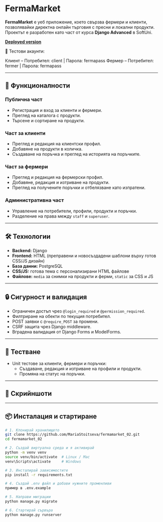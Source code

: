 # FermaMarket

**FermaMarket** е уеб приложение, което свързва фермери и клиенти, позволявайки директна онлайн търговия с пресни и локални продукти.  
Проектът е разработен като част от курса **Django Advanced** в SoftUni.

[**Deployed version**](https://mariastoitseva.pythonanywhere.com/)

🔑 Тестови акаунти:

Клиент – Потребител: client | Парола: fermapass
Фермер – Потребител: fermer | Парола: fermapass

---

## 🚀 Функционалности

### Публична част
- Регистрация и вход за клиенти и фермери.
- Преглед на каталога с продукти.
- Търсене и сортиране на продукти.

### Част за клиенти
- Преглед и редакция на клиентски профил.
- Добавяне на продукти в количка.
- Създаване на поръчка и преглед на историята на поръчките.

### Част за фермери
- Преглед и редакция на фермерски профил.
- Добавяне, редакция и изтриване на продукти.
- Преглед на получените поръчки и отбелязване като изпратени.

### Административна част
- Управление на потребители, профили, продукти и поръчки.
- Разделение на права между `staff` и `superuser`.

---

## 🛠️ Технологии
- **Backend:** Django
- **Frontend:** HTML (преправени и новосъздадени шаблони върху готов CSS/JS дизайн)
- **База данни:** PostgreSQL
- **CSS/JS:** готова тема с персонализирани HTML файлове
- **Файлове:** `media` за снимки на продукти и ферми, `static` за CSS и JS

---

## 🔒 Сигурност и валидация
- Ограничен достъп чрез `@login_required` и `@permission_required`.
- Филтриране на обекти по текущия потребител.
- POST заявки с `@require_POST` за промени.
- CSRF защита чрез Django middleware.
- Вградена валидация от Django Forms и ModelForms.

---

## 🧪 Тестване
- Unit тестове за клиенти, фермери и поръчки:
  - Създаване, редакция и изтриване на профили и продукти.
  - Промяна на статус на поръчки.

---

## 📸 Скрийншоти

---

## 📦 Инсталация и стартиране

```bash
# 1. Клонирай хранилището
git clone https://github.com/MariaStoitseva/fermamarket_02.git
cd fermamarket_02

# 2. Създай виртуална среда и я активирай
python -m venv venv
source venv/bin/activate  # Linux / Mac
venv\Scripts\activate     # Windows

# 3. Инсталирай зависимостите
pip install -r requirements.txt

# 4. Създай .env файл и добави нужните променливи
пример в .env.example

# 5. Направи миграции
python manage.py migrate

# 6. Стартирай сървъра
python manage.py runserver

